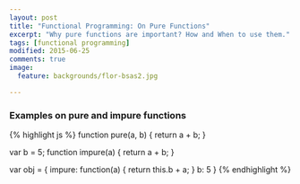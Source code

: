 ```yaml
---
layout: post
title: "Functional Programming: On Pure Functions"
excerpt: "Why pure functions are important? How and When to use them."
tags: [functional programming]
modified: 2015-06-25
comments: true
image:
  feature: backgrounds/flor-bsas2.jpg

---
```


### Examples on pure and impure functions

{% highlight js %}
function pure(a, b) {
  return a + b;
}

var b = 5;
function impure(a) {
  return a + b;
}

var obj = {
  impure: function(a) {
    return this.b + a;
  }
  b: 5
}
{% endhighlight %}
